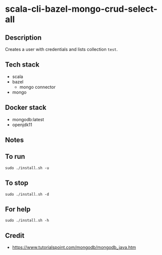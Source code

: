 # scala-cli-bazel-mongo-crud-select-all

## Description
Creates a user with credentials
and lists collection `test`.

## Tech stack
- scala
- bazel
  - mongo connector
- mongo

## Docker stack
- mongodb:latest
- openjdk11

## Notes


## To run
`sudo ./install.sh -u`

## To stop
`sudo ./install.sh -d`

## For help
`sudo ./install.sh -h`

## Credit
- https://www.tutorialspoint.com/mongodb/mongodb_java.htm
